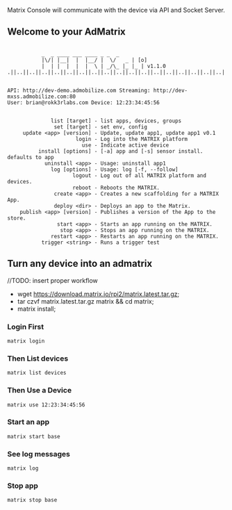 Matrix Console will communicate with the device via API and Socket Server.


## Welcome to your AdMatrix

```

           _  _ ____ ___ ____ _ _  _
           |\/| |__|  |  |__/ |  \/   _ | [o]
           |  | |  |  |  |  \ | _/\_ |_ |_ | v1.1.0
.||..||..||..||..||..||..||..||..||..||..||..||..||..||..||..||..||..||..||..||.


API: http://dev-demo.admobilize.com Streaming: http://dev-mxss.admobilize.com:80
User: brian@rokk3rlabs.com Device: 12:23:34:45:56


              list [target] - list apps, devices, groups
               set [target] - set env, config
     update <app> [version] - Update, update app1, update app1 v0.1
                      login - Log into the MATRIX platform
                        use - Indicate active device
          install [options] - [-a] app and [-s] sensor install. defaults to app
            uninstall <app> - Usage: uninstall app1
              log [options] - Usage: log [-f, --follow]
                     logout - Log out of all MATRIX platform and devices.
                     reboot - Reboots the MATRIX.
               create <app> - Creates a new scaffolding for a MATRIX App.
               deploy <dir> - Deploys an app to the Matrix.
    publish <app> [version] - Publishes a version of the App to the store.
                start <app> - Starts an app running on the MATRIX.
                 stop <app> - Stops an app running on the MATRIX.
              restart <app> - Restarts an app running on the MATRIX.
           trigger <string> - Runs a trigger test
```


## Turn any device into an admatrix

//TODO: insert proper workflow
* wget https://download.matrix.io/rpi2/matrix.latest.tar.gz;
* tar czvf matrix.latest.tar.gz matrix && cd matrix;
* matrix install;

### Login First

```
matrix login
```

### Then List devices

```
matrix list devices
```

### Then Use a Device

```
matrix use 12:23:34:45:56
```

### Start an app

```
matrix start base
```

### See log messages

```
matrix log
```

### Stop app

```
matrix stop base
```
